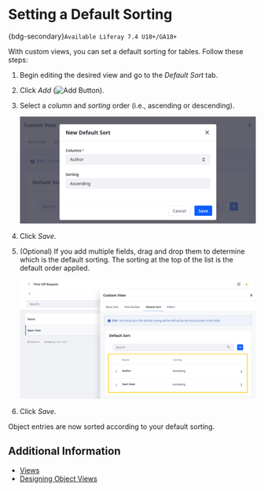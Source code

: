 # Setting a Default Sorting

{bdg-secondary}`Available Liferay 7.4 U18+/GA18+`

With custom views, you can set a default sorting for tables. Follow these steps:

1. Begin editing the desired view and go to the *Default Sort* tab.

1. Click *Add* (![Add Button](../../../../images/icon-add.png)).

1. Select a *column* and *sorting* order (i.e., ascending or descending).

   ![Select a column and sorting order.](./setting-a-default-sorting/images/01.png)

1. Click *Save*.

1. (Optional) If you add multiple fields, drag and drop them to determine which is the default sorting. The sorting at the top of the list is the default order applied.

   ![Arrange fields to determine which is the default sorting.](./setting-a-default-sorting/images/02.png)

1. Click *Save*.

Object entries are now sorted according to your default sorting.

## Additional Information

* [Views](../views.md)
* [Designing Object Views](./designing-object-views.md)
